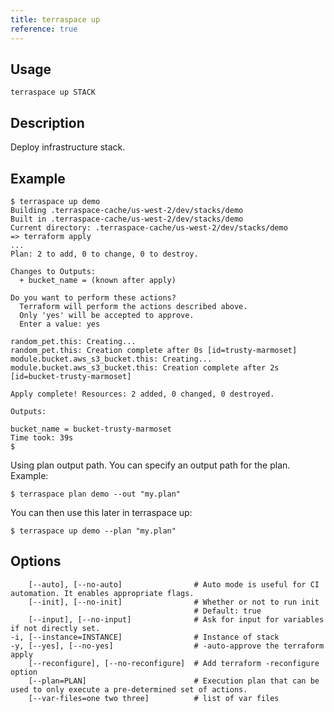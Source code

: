 ```yaml
---
title: terraspace up
reference: true
---
```


## Usage

    terraspace up STACK

## Description

Deploy infrastructure stack.

## Example

    $ terraspace up demo
    Building .terraspace-cache/us-west-2/dev/stacks/demo
    Built in .terraspace-cache/us-west-2/dev/stacks/demo
    Current directory: .terraspace-cache/us-west-2/dev/stacks/demo
    => terraform apply
    ...
    Plan: 2 to add, 0 to change, 0 to destroy.

    Changes to Outputs:
      + bucket_name = (known after apply)

    Do you want to perform these actions?
      Terraform will perform the actions described above.
      Only 'yes' will be accepted to approve.
      Enter a value: yes

    random_pet.this: Creating...
    random_pet.this: Creation complete after 0s [id=trusty-marmoset]
    module.bucket.aws_s3_bucket.this: Creating...
    module.bucket.aws_s3_bucket.this: Creation complete after 2s [id=bucket-trusty-marmoset]

    Apply complete! Resources: 2 added, 0 changed, 0 destroyed.

    Outputs:

    bucket_name = bucket-trusty-marmoset
    Time took: 39s
    $

Using plan output path. You can specify an output path for the plan. Example:

    $ terraspace plan demo --out "my.plan"

You can then use this later in terraspace up:

    $ terraspace up demo --plan "my.plan"


## Options

```
    [--auto], [--no-auto]                # Auto mode is useful for CI automation. It enables appropriate flags.
    [--init], [--no-init]                # Whether or not to run init
                                         # Default: true
    [--input], [--no-input]              # Ask for input for variables if not directly set.
-i, [--instance=INSTANCE]                # Instance of stack
-y, [--yes], [--no-yes]                  # -auto-approve the terraform apply
    [--reconfigure], [--no-reconfigure]  # Add terraform -reconfigure option
    [--plan=PLAN]                        # Execution plan that can be used to only execute a pre-determined set of actions.
    [--var-files=one two three]          # list of var files
```

